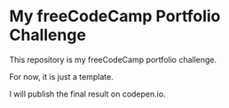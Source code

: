 # My freeCodeCamp Portfolio Challenge

This repository is my freeCodeCamp portfolio challenge.

For now, it is just a template.

I will publish the final result on codepen.io.
